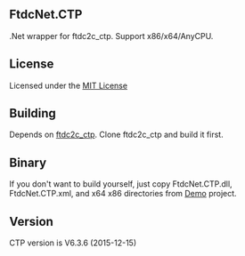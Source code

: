 ## FtdcNet.CTP

.Net wrapper for ftdc2c_ctp. Support x86/x64/AnyCPU.

## License

Licensed under the [MIT License](http://www.mit-license.org/)

## Building

Depends on [ftdc2c_ctp](http://github.com/shawn666liu/ftdc2c_ctp). Clone ftdc2c_ctp and build it first.

## Binary

If you don't want to build yourself, just copy FtdcNet.CTP.dll, FtdcNet.CTP.xml, and x64 x86 directories from [Demo](http://github.com/shawn666liu/FtdcNet.CTP/tree/master/Demo) project.

## Version

CTP version is V6.3.6 (2015-12-15)
